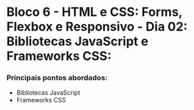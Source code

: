 # Bloco 6 - HTML e CSS: Forms, Flexbox e Responsivo - Dia 02: Bibliotecas JavaScript e Frameworks CSS:
### Principais pontos abordados:
* Bibliotecas JavaScript
* Frameworks CSS
